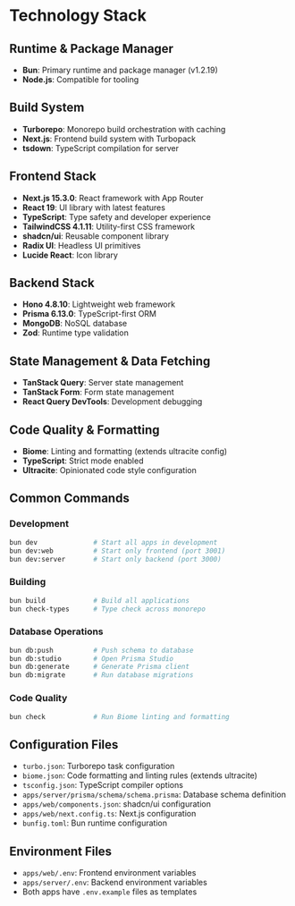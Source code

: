# Technology Stack

## Runtime & Package Manager
- **Bun**: Primary runtime and package manager (v1.2.19)
- **Node.js**: Compatible for tooling

## Build System
- **Turborepo**: Monorepo build orchestration with caching
- **Next.js**: Frontend build system with Turbopack
- **tsdown**: TypeScript compilation for server

## Frontend Stack
- **Next.js 15.3.0**: React framework with App Router
- **React 19**: UI library with latest features
- **TypeScript**: Type safety and developer experience
- **TailwindCSS 4.1.11**: Utility-first CSS framework
- **shadcn/ui**: Reusable component library
- **Radix UI**: Headless UI primitives
- **Lucide React**: Icon library

## Backend Stack
- **Hono 4.8.10**: Lightweight web framework
- **Prisma 6.13.0**: TypeScript-first ORM
- **MongoDB**: NoSQL database
- **Zod**: Runtime type validation

## State Management & Data Fetching
- **TanStack Query**: Server state management
- **TanStack Form**: Form state management
- **React Query DevTools**: Development debugging

## Code Quality & Formatting
- **Biome**: Linting and formatting (extends ultracite config)
- **TypeScript**: Strict mode enabled
- **Ultracite**: Opinionated code style configuration

## Common Commands

### Development
```bash
bun dev              # Start all apps in development
bun dev:web          # Start only frontend (port 3001)
bun dev:server       # Start only backend (port 3000)
```

### Building
```bash
bun build            # Build all applications
bun check-types      # Type check across monorepo
```

### Database Operations
```bash
bun db:push          # Push schema to database
bun db:studio        # Open Prisma Studio
bun db:generate      # Generate Prisma client
bun db:migrate       # Run database migrations
```

### Code Quality
```bash
bun check            # Run Biome linting and formatting
```

## Configuration Files
- `turbo.json`: Turborepo task configuration
- `biome.json`: Code formatting and linting rules (extends ultracite)
- `tsconfig.json`: TypeScript compiler options
- `apps/server/prisma/schema/schema.prisma`: Database schema definition
- `apps/web/components.json`: shadcn/ui configuration
- `apps/web/next.config.ts`: Next.js configuration
- `bunfig.toml`: Bun runtime configuration

## Environment Files
- `apps/web/.env`: Frontend environment variables
- `apps/server/.env`: Backend environment variables
- Both apps have `.env.example` files as templates